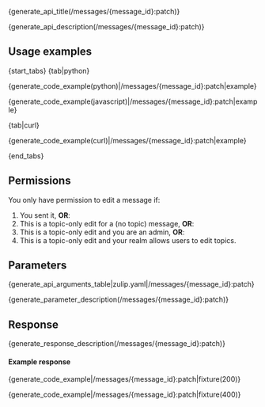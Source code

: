 {generate_api_title(/messages/{message_id}:patch)}

{generate_api_description(/messages/{message_id}:patch)}

## Usage examples

{start_tabs}
{tab|python}

{generate_code_example(python)|/messages/{message_id}:patch|example}

{generate_code_example(javascript)|/messages/{message_id}:patch|example}

{tab|curl}

{generate_code_example(curl)|/messages/{message_id}:patch|example}

{end_tabs}

## Permissions

You only have permission to edit a message if:

1. You sent it, **OR**:
2. This is a topic-only edit for a (no topic) message, **OR**:
3. This is a topic-only edit and you are an admin, **OR**:
4. This is a topic-only edit and your realm allows users to edit topics.

## Parameters

{generate_api_arguments_table|zulip.yaml|/messages/{message_id}:patch}

{generate_parameter_description(/messages/{message_id}:patch)}

## Response

{generate_response_description(/messages/{message_id}:patch)}

#### Example response

{generate_code_example|/messages/{message_id}:patch|fixture(200)}

{generate_code_example|/messages/{message_id}:patch|fixture(400)}
